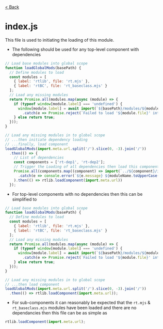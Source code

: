 [< Back](README.md)
# index.js

This file is used to initiating the loading of this module.  

- The following should be used for any top-level component with dependencies
```js
// Load base modules into global scope
function loadGlobalMods(basePath) {
  // Define modules to load
  const modules = [
    { label: 'rtlib', file: 'rt.mjs' },
    { label: 'rtBC', file: 'rt_baseclass.mjs' }
  ];
  // Load any missing modules
  return Promise.all(modules.map(async (module) => {
    if (typeof window[module.label] === 'undefined') {
      window[module.label] = await import(`${basePath}/modules/${module.file}`)
        .catch(e => Promise.reject(`Failed to load '${module.file}' into '${module.label}'`));
    } else return true;
  }));
}

// Load any missing modules in to global scope
// ...then initiate dependency loading
// ...finally, load component
loadGlobalMods(import.meta.url.split('/').slice(0, -3).join('/'))
  .then(() => {
    // List of dependencies
    const components = ['rt-dep1', 'rt-dep2'];
    // Trigger the Loading of all dependencies then load this component
    Promise.all(components.map((component) => import(`../${component}/index.js`)
      .catch(e => console.error(`${e.message} ${moduleName.toUpperCase()} could not find ${component.toUpperCase()}`)))
    ).then(() => rtlib.loadComponent(import.meta.url))
  });
```
- For top-level components with no dependencies then this can be simplified to
```js
// Load base modules into global scope
function loadGlobalMods(basePath) {
  // Define modules to load
  const modules = [
    { label: 'rtlib', file: 'rt.mjs' },
    { label: 'rtBC', file: 'rt_baseclass.mjs' }
  ];
  // Load any missing modules
  return Promise.all(modules.map(async (module) => {
    if (typeof window[module.label] === 'undefined') {
      window[module.label] = await import(`${basePath}/modules/${module.file}`)
        .catch(e => Promise.reject(`Failed to load '${module.file}' into '${module.label}'`));
    } else return true;
  }));
}

// Load any missing modules in to global scope
// ...then load component
loadGlobalMods(import.meta.url.split('/').slice(0, -3).join('/'))
  .then(() => rtlib.loadComponent(import.meta.url));
```
- For sub-components it can reasonably be expected that the `rt.mjs` & `rt_baseclass.mjs` modules have been loaded and there are no dependancies then this file can be as simple as
```js
rtlib.loadComponent(import.meta.url);
```  

